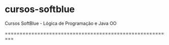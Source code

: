 cursos-softblue
=========================================================

Cursos SoftBlue - Lógica de Programação e Java OO

=========================================================